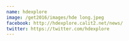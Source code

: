 ```yaml
---
name: hdexplore
image: /get2016/images/hde long.jpeg
facebook: http://hdexplore.calit2.net/news/
twitter: https://twitter.com/hdexplore
---
```


